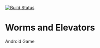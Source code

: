 
[![Build Status](https://travis-ci.org/muhi28/worms-and-elevators.svg?branch=master)](https://travis-ci.org/muhi28/worms-and-elevators)
# Worms and Elevators
Android Game
